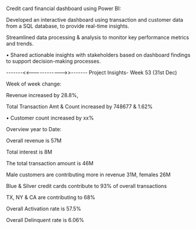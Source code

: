 Credit card financial dashboard using Power BI:

Developed an interactive dashboard using transaction and customer data from a SQL database, to provide real-time insights.

Streamlined data processing & analysis to monitor key performance metrics and trends.

• Shared actionable insights with stakeholders based on dashboard findings to support decision-making processes.

 -------<<------------>>-------
Project Insights- Week 53 (31st Dec)

Week of week  change:

Revenue increased by 28.8%,

Total Transaction Amt & Count increased by 748677 & 1.62%

• Customer count increased by xx%

Overview year to Date:

Overall revenue is 57M

Total interest is 8M

The total transaction amount is 46M

Male customers are contributing more in revenue 31M, females 26M

Blue & Silver credit cards contribute to 93% of overall transactions

TX, NY & CA are contributing to 68%

Overall Activation rate is 57.5%

Overall Delinquent rate is 6.06%


